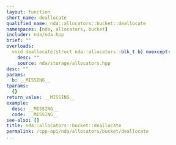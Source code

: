 ```yaml
---
layout: function
short_name: deallocate
qualified_name: nda::allocators::bucket::deallocate
namespaces: [nda, allocators, bucket]
includer: nda/nda.hpp
brief: ""
overloads:
  void deallocate(struct nda::allocators::blk_t b) noexcept:
    desc: ""
    source: nda/storage/allocators.hpp
desc: ""
params:
  b: __MISSING__
tparams:
  {}
return_value: __MISSING__
example:
  desc: __MISSING__
  code: __MISSING__
see-also: []
title: nda::allocators::bucket::deallocate
permalink: /cpp-api/nda/allocators/bucket/deallocate
...
```


